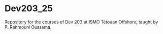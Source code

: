 # Dev203_25
Repository for the courses of Dev 203 at ISMO Tétouan Offshore, taught by P. Rahmouni Oussama.
